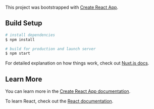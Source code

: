 This project was bootstrapped with [Create React App](https://github.com/facebook/create-react-app).

## Build Setup

```bash
# install dependencies
$ npm install

# build for production and launch server
$ npm start


```

For detailed explanation on how things work, check out [Nuxt.js docs](https://nuxtjs.org).

## Learn More

You can learn more in the [Create React App documentation](https://facebook.github.io/create-react-app/docs/getting-started).

To learn React, check out the [React documentation](https://reactjs.org/).
